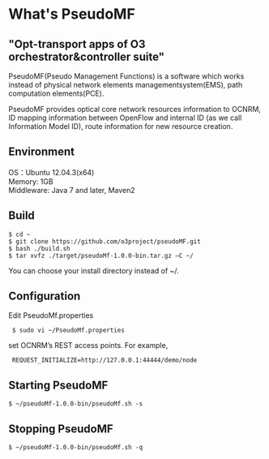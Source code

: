 # What's PseudoMF
"Opt-transport apps of O3 orchestrator&amp;controller suite"
---
PseudoMF(Pseudo Management Functions) is a software which works instead of physical network elements managementsystem(EMS), path computation elements(PCE).

PseudoMF provides optical core network resources information to OCNRM, ID mapping information between OpenFlow and internal ID (as we call Information Model ID), route information for new resource creation.


 Environment
--------------------------
OS：Ubuntu 12.04.3(x64)  
Memory: 1GB  
Middleware: Java 7 and later, Maven2  

 Build
--------------------------

    $ cd ~
    $ git clone https://github.com/o3project/pseudoMF.git
    $ bash ./build.sh
    $ tar xvfz ./target/pseudoMf-1.0.0-bin.tar.gz –C ~/

You can choose your install directory instead of ~/.

 Configuration
--------------------------
Edit PseudoMf.properties

     $ sudo vi ~/PseudoMf.properties

set OCNRM’s REST access points. For example,

     REQUEST_INITIALIZE=http://127.0.0.1:44444/demo/node

 Starting PseudoMF
--------------------------

    $ ~/pseudoMf-1.0.0-bin/pseudoMf.sh -s



 Stopping PseudoMF
--------------------------

    $ ~/pseudoMf-1.0.0-bin/pseudoMf.sh -q


